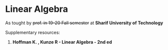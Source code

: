 # Linear Algebra

As tought by ~~prof. in 19-20 Fall semester~~ at **Sharif University of Technology**

Supplementary resources:

1. **Hoffman K. , Kunze R - Linear Algebra - 2nd ed**
